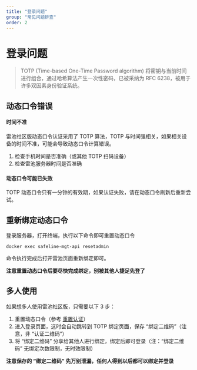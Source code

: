 ```yaml
---
title: "登录问题"
group: "常见问题排查"
order: 2
---
```


# 登录问题

> TOTP (Time-based One-Time Password algorithm) 将密钥与当前时间进行组合，通过哈希算法产生一次性密码，已被采纳为 RFC 6238，被用于许多双因素身份验证系统。

## 动态口令错误

#### 时间不准

雷池社区版动态口令认证采用了 TOTP 算法，TOTP 与时间强相关，如果相关设备的时间不准，可能会导致动态口令计算错误。

1. 检查手机时间是否准确（或其他 TOTP 扫码设备）
2. 检查雷池服务器时间是否准确

#### 动态口令可能已失效

TOTP 动态口令只有一分钟的有效期，如果认证失败，请在动态口令刷新后重新尝试。

## 重新绑定动态口令

登录服务器，打开终端，执行以下命令即可重置动态口令

```
docker exec safeline-mgt-api resetadmin
```

命令执行完成后打开雷池页面重新绑定即可。

**注意重置动态口令后要尽快完成绑定，别被其他人捷足先登了**

## 多人使用

如果想多人使用雷池社区版，只需要以下 3 步：

1. 重置动态口令（参考 [重置认证](#重置认证)）
2. 进入登录页面，这时会自动跳转到 TOTP 绑定页面，保存 “绑定二维码”（注意，非 “认证二维码”）
3. 将 “绑定二维码” 分享给其他人进行绑定，绑定后即可登录（注：“绑定二维码” 无绑定次数限制，无时效限制）

**注意保存的 “绑定二维码” 先万别泄漏，任何人得到以后都可以绑定并登录**
